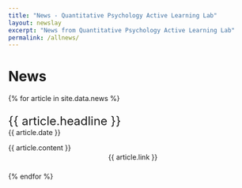 ```yaml
---
title: "News - Quantitative Psychology Active Learning Lab"
layout: newslay
excerpt: "News from Quantitative Psychology Active Learning Lab"
permalink: /allnews/
---
```

# News

{% for article in site.data.news %}
<p style="padding: 0.6em 0 0 0">
<font size="+2">{{ article.headline }}</font><br>
{{ article.date }} </p>
<p>{{ article.content }}</p>
<p align="center" style="padding: 0 0 0.6em 0; margin-top:-12px"> {{ article.link }} </p>
{% endfor %}
